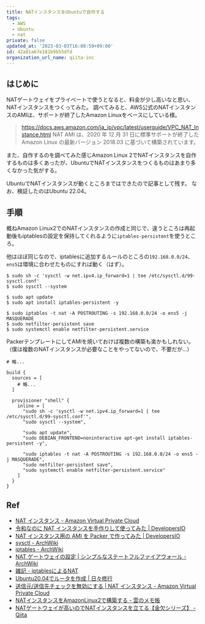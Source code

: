 ```yaml
---
title: NATインスタンスをUbuntuで自作する
tags:
  - AWS
  - Ubuntu
  - nat
private: false
updated_at: '2023-03-03T16:08:59+09:00'
id: 42a81a67e181b9b55dfd
organization_url_name: qiita-inc
---
```

## はじめに

NATゲートウェイをプライベートで使うとなると、料金が少し高いなと思い、NATインスタンスをつくってみた。
調べてみると、AWS公式のNATインスタンスのAMIは、サポートが終了したAmazon Linuxをベースにしている様。

> https://docs.aws.amazon.com/ja_jp/vpc/latest/userguide/VPC_NAT_Instance.html
> NAT AMI は、2020 年 12 月 31 日に標準サポートが終了した Amazon Linux の最新バージョン 2018.03 に基づいて構築されています。

また、自作するのを調べてみた感じAmazon Linux 2でNATインスタンスを自作するものは多くあったが、UbuntuでNATインスタンスをつくるものはあまり多くなかった気がする。

UbuntuでNATインスタンスが動くところまではできたので記事として残す。
なお、検証したのはUbuntu 22.04。

## 手順

概ねAmazon Linux2でのNATインスタンスの作成と同じで、違うところは再起動後もiptablesの設定を保持してくれるように`iptables-persistent`を使うところ。

他はほぼ同じなので、iptablesに追加するルールのところの`192.168.0.0/24`、`ens5`は環境に合わせたものにすれば動く（はず）。

```
$ sudo sh -c 'sysctl -w net.ipv4.ip_forward=1 | tee /etc/sysctl.d/99-sysctl.conf'
$ sudo sysctl --system

$ sudo apt update
$ sudo apt install iptables-persistent -y

$ sudo iptables -t nat -A POSTROUTING -s 192.168.0.0/24 -o ens5 -j MASQUERADE
$ sudo netfilter-persistent save
$ sudo systemctl enable netfilter-persistent.service
```

PackerテンプレートにしてAMIを焼いておけば複数の構築も楽かもしれない。
（僕は複数のNATインスタンスが必要なことをやってないので、不要だが...）

```hcl
# 略...

build {
  sources = [
    # 略...
  ]

  provisioner "shell" {
    inline = [
      "sudo sh -c 'sysctl -w net.ipv4.ip_forward=1 | tee /etc/sysctl.d/99-sysctl.conf'",
      "sudo sysctl --system",

      "sudo apt update",
      "sudo DEBIAN_FRONTEND=noninteractive apt-get install iptables-persistent -y",

      "sudo iptables -t nat -A POSTROUTING -s 192.168.0.0/24 -o ens5 -j MASQUERADE",
      "sudo netfilter-persistent save",
      "sudo systemctl enable netfilter-persistent.service"
    ]
  }
}
```

## Ref

- [NAT インスタンス - Amazon Virtual Private Cloud](https://docs.aws.amazon.com/ja_jp/vpc/latest/userguide/VPC_NAT_Instance.html)
- [令和なのに NAT インスタンスを手作りして使ってみた | DevelopersIO](https://dev.classmethod.jp/articles/nat-instance-handmaid/)
- [NAT インスタンス用の AMI を Packer で作ってみた | DevelopersIO](https://dev.classmethod.jp/articles/nat-instance-ami-packer/)
- [sysctl - ArchWiki](https://wiki.archlinux.jp/index.php/Sysctl)
- [iptables - ArchWiki](https://wiki.archlinux.jp/index.php/Iptables)
- [NAT ゲートウェイの設定 | シンプルなステートフルファイアウォール - ArchWiki](https://wiki.archlinux.jp/index.php/%E3%82%B7%E3%83%B3%E3%83%97%E3%83%AB%E3%81%AA%E3%82%B9%E3%83%86%E3%83%BC%E3%83%88%E3%83%95%E3%83%AB%E3%83%95%E3%82%A1%E3%82%A4%E3%82%A2%E3%82%A6%E3%82%A9%E3%83%BC%E3%83%AB#NAT_.E3.82.B2.E3.83.BC.E3.83.88.E3.82.A6.E3.82.A7.E3.82.A4.E3.81.AE.E8.A8.AD.E5.AE.9A)
- [雑記 - iptablesによるNAT](https://ult.riise.hiroshima-u.ac.jp/~nagato/?iptables%E3%81%AB%E3%82%88%E3%82%8BNAT)
- [Ubuntu20.04でルータを作成 | 日々修行](https://ytsuboi.jp/archives/642#NAT%28IP%E3%83%9E%E3%82%B9%E3%82%AB%E3%83%AC%E3%83%BC%E3%83%89%29%E3%81%AE%E8%A8%AD%E5%AE%9A)
- [送信元/送信先チェックを無効にする | NAT インスタンス - Amazon Virtual Private Cloud](https://docs.aws.amazon.com/ja_jp/vpc/latest/userguide/VPC_NAT_Instance.html#EIP_Disable_SrcDestCheck)
- [NATインスタンスをAmazonLinux2で構築する - 雲のメモ帳](https://www.cloudnotes.tech/entry/nat-instanse-amazonlinux2)
- [NATゲートウェイが高いのでNATインスタンスを立てる【金欠シリーズ】 - Qiita](https://qiita.com/NetCabb/items/dc7e7ea41f3494038d81)
